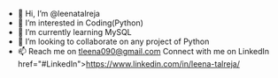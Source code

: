 - 👋 Hi, I’m @leenatalreja
- 👀 I’m interested in Coding(Python)
- 🌱 I’m currently learning MySQL
- 💞️ I’m looking to collaborate on any project of Python
- 📫 Reach me on tleena090@gmail.com
Connect with me on LinkedIn <a> href="#LinkedIn">https://www.linkedin.com/in/leena-talreja/</a> 

<!---
leenatalreja/leenatalreja is a ✨ special ✨ repository because its `README.md` (this file) appears on your GitHub profile.
You can click the Preview link to take a look at your changes.
--->
